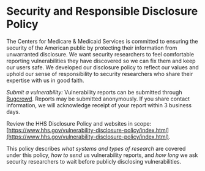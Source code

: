 # Security and Responsible Disclosure Policy

The Centers for Medicare & Medicaid Services is committed to ensuring the security of the American public by protecting their information from unwarranted disclosure. We want security researchers to feel comfortable reporting vulnerabilities they have discovered so we can fix them and keep our users safe. We developed our disclosure policy to reflect our values and uphold our sense of responsibility to security researchers who share their expertise with us in good faith.

*Submit a vulnerability:* Vulnerability reports can be submitted through [Bugcrowd](https://bugcrowd.com/cms-vdp). Reports may be submitted anonymously. If you share contact information, we will acknowledge receipt of your report within 3 business days.

Review the HHS Disclosure Policy and websites in scope:
[https://www.hhs.gov/vulnerability-disclosure-policy/index.html](https://www.hhs.gov/vulnerability-disclosure-policy/index.html).

This policy describes *what systems and types of research* are covered under this
policy, *how to send* us vulnerability reports, and *how long* we ask security
researchers to wait before publicly disclosing vulnerabilities.

